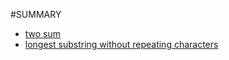 #SUMMARY

* [two sum](two-sum.md)
* [longest substring without repeating characters](longest-substring-without-repeating-characters.md)
